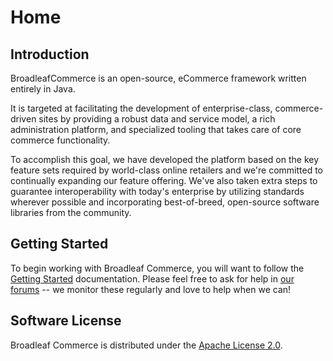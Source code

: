 Home
====
Introduction
------------
BroadleafCommerce is an open-source, eCommerce framework written entirely in Java.

It is targeted at facilitating the development of enterprise-class, commerce-driven sites by providing a robust data and service model, a rich administration platform, and specialized tooling that takes care of core commerce functionality.

To accomplish this goal, we have developed the platform based on the key feature sets required by world-class online retailers and we're committed to continually expanding our feature offering. We've also taken extra steps to guarantee interoperability with today's enterprise by utilizing standards wherever possible and incorporating best-of-breed, open-source software libraries from the community.

Getting Started
---------------
To begin working with Broadleaf Commerce, you will want to follow the [Getting Started](http://docs.broadleafcommerce.org/current/Getting-Started.html) documentation. Please feel free to ask for help in [our forums](http://forum.broadleafcommerce.org/) -- we monitor these regularly and love to help when we can!

Software License
----------------
Broadleaf Commerce is distributed under the [Apache License 2.0](http://www.broadleafcommerce.org/license).